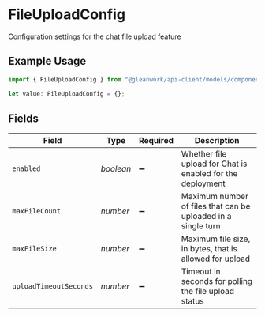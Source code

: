 # FileUploadConfig

Configuration settings for the chat file upload feature

## Example Usage

```typescript
import { FileUploadConfig } from "@gleanwork/api-client/models/components";

let value: FileUploadConfig = {};
```

## Fields

| Field                                                         | Type                                                          | Required                                                      | Description                                                   |
| ------------------------------------------------------------- | ------------------------------------------------------------- | ------------------------------------------------------------- | ------------------------------------------------------------- |
| `enabled`                                                     | *boolean*                                                     | :heavy_minus_sign:                                            | Whether file upload for Chat is enabled for the deployment    |
| `maxFileCount`                                                | *number*                                                      | :heavy_minus_sign:                                            | Maximum number of files that can be uploaded in a single turn |
| `maxFileSize`                                                 | *number*                                                      | :heavy_minus_sign:                                            | Maximum file size, in bytes, that is allowed for upload       |
| `uploadTimeoutSeconds`                                        | *number*                                                      | :heavy_minus_sign:                                            | Timeout in seconds for polling the file upload status         |